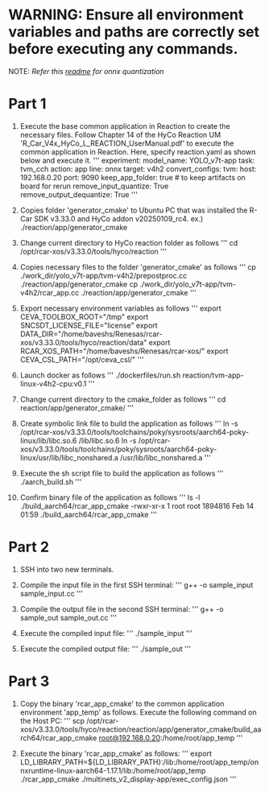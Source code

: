 # WARNING: Ensure all environment variables and paths are correctly set before executing any commands.

NOTE: *Refer this [readme](./onnx_quant/README_ONNX_QDQ_QUANTIZATION.md) for onnx quantization*
# Part 1


1. Execute the base common application in Reaction to create the necessary files.
  Follow Chapter 14 of the HyCo Reaction UM 'R_Car_V4x_HyCo_L_REACTION_UserManual.pdf' to execute the common application in Reaction.
  Here, specify reaction.yaml as shown below and execute it.
'''
experiment:
  model_name: YOLO_v7t-app
  task: tvm_cch
  action: app
  line: onnx
  target: v4h2
  convert_configs:
    tvm:
      host: 192.168.0.20
      port: 9090
      keep_app_folder: true # to keep artifacts on board for rerun
      remove_input_quantize: True
      remove_output_dequantize: True
'''

2. Copies folder 'generator_cmake' to Ubuntu PC that was installed the R-Car SDK v3.33.0 and HyCo addon v20250109_rc4.
  ex.) ./reaction/app/generator_cmake

3. Change current directory to HyCo reaction folder as follows
'''
cd /opt/rcar-xos/v3.33.0/tools/hyco/reaction
'''

4. Copies necessary files to the folder 'generator_cmake' as follows
'''
cp ./work_dir/yolo_v7t-app/tvm-v4h2/prepostproc.cc ./reaction/app/generator_cmake
cp ./work_dir/yolo_v7t-app/tvm-v4h2/rcar_app.cc ./reaction/app/generator_cmake
'''

5. Export necessary environment variables as follows
'''
export CEVA_TOOLBOX_ROOT="/tmp"
export SNCSDT_LICENSE_FILE="license"
export DATA_DIR="/home/baveshs/Renesas/rcar-xos/v3.33.0/tools/hyco/reaction/data"
export RCAR_XOS_PATH="/home/baveshs/Renesas/rcar-xos/"
export CEVA_CSL_PATH="/opt/ceva_csl/"
'''

6. Launch docker as follows
'''
./dockerfiles/run.sh reaction/tvm-app-linux-v4h2-cpu:v0.1
'''

7. Change current directory to the cmake_folder as follows
'''
cd reaction/app/generator_cmake/
'''

8. Create symbolic link file to build the application as follows
'''
ln -s /opt/rcar-xos/v3.33.0/tools/toolchains/poky/sysroots/aarch64-poky-linux/lib/libc.so.6 /lib/libc.so.6
ln -s /opt/rcar-xos/v3.33.0/tools/toolchains/poky/sysroots/aarch64-poky-linux/usr/lib/libc_nonshared.a /usr/lib/libc_nonshared.a
'''

9. Execute the sh script file to build the application as follows
'''
./aarch_build.sh
'''

10. Confirm binary file of the application as follows
'''
ls -l ./build_aarch64/rcar_app_cmake 
-rwxr-xr-x 1 root root 1894816 Feb 14 01:59 ./build_aarch64/rcar_app_cmake
'''

# Part 2

1. SSH into two new terminals.

2. Compile the input file in the first SSH terminal:
'''
g++ -o sample_input sample_input.cc
'''

3. Compile the output file in the second SSH terminal:
'''
g++ -o sample_out sample_out.cc
'''

4. Execute the compiled input file:
'''
./sample_input
'''

5. Execute the compiled output file:
'''
./sample_out
'''

# Part 3

1. Copy the binary 'rcar_app_cmake' to the common application environment 'app_temp' as follows.
Execute the following command on the Host PC:
'''
scp /opt/rcar-xos/v3.33.0/tools/hyco/reaction/reaction/app/generator_cmake/build_aarch64/rcar_app_cmake root@192.168.0.20:/home/root/app_temp
'''

2. Execute the binary 'rcar_app_cmake' as follows:
'''
export LD_LIBRARY_PATH=${LD_LIBRARY_PATH}:/lib:/home/root/app_temp/onnxruntime-linux-aarch64-1.17.1/lib:/home/root/app_temp
./rcar_app_cmake ./multinets_v2_display-app/exec_config.json
'''

